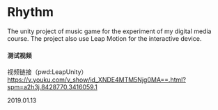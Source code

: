 # Rhythm
 The unity project of music game for the experiment of my digital media course. The project also use Leap Motion for the interactive device.
 
 #### 测试视频
 视频链接（pwd:LeapUnity）  https://v.youku.com/v_show/id_XNDE4MTM5Njg0MA==.html?spm=a2h3j.8428770.3416059.1
 
2019.01.13
